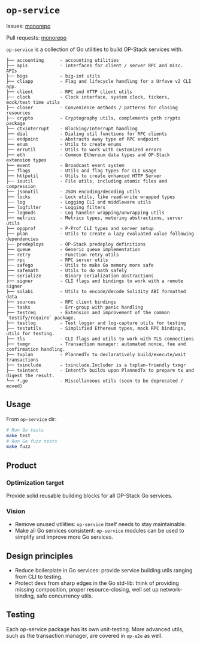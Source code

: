 # `op-service`

Issues: [monorepo](https://github.com/ethereum-optimism/optimism/issues?q=is%3Aissue%20state%3Aopen%20label%3AA-op-service)

Pull requests: [monorepo](https://github.com/ethereum-optimism/optimism/pulls?q=is%3Aopen+is%3Apr+label%3AA-op-service)

`op-service` is a collection of Go utilities to build OP-Stack services with.

```text
├── accounting      - accounting utilities
├── apis            - interfaces for client / server RPC and misc. APIs
├── bigs            - big-int utils
├── cliapp          - Flag and lifecycle handling for a Urfave v2 CLI app.
├── client          - RPC and HTTP client utils
├── clock           - Clock interface, system clock, tickers, mock/test time utils
├── closer          - Convenience methods / patterns for closing resources
├── crypto          - Cryptography utils, complements geth crypto package
├── ctxinterrupt    - Blocking/Interrupt handling
├── dial            - Dialing util functions for RPC clients
├── endpoint        - Abstracts away type of RPC endpoint
├── enum            - Utils to create enums
├── errutil         - Utils to work with customized errors
├── eth             - Common Ethereum data types and OP-Stack extension types
├── event           - Broadcast event system
├── flags           - Utils and flag types for CLI usage
├── httputil        - Utils to create enhanced HTTP Server
├── ioutil          - File utils, including atomic files and compression
├── jsonutil        - JSON encoding/decoding utils
├── locks           - Lock utils, like read-write wrapped types
├── log             - Logging CLI and middleware utils
├── logfilter       - Logging filters
├── logmods         - Log handler wrapping/unwrapping utils
├── metrics         - Metrics types, metering abstractions, server utils
├── oppprof         - P-Prof CLI types and server setup
├── plan            - Utils to create a lazy evaluated value following dependencies
├── predeploys      - OP-Stack predeploy definitions
├── queue           - Generic queue implementation
├── retry           - Function retry utils
├── rpc             - RPC server utils
├── safego          - Utils to make Go memory more safe
├── safemath        - Utils to do math safely
├── serialize       - Binary serialization abstractions
├── signer          - CLI flags and bindings to work with a remote signer
├── solabi          - Utils to encode/decode Solidity ABI formatted data
├── sources         - RPC client bindings
├── tasks           - Err-group with panic handling
├── testreq         - Extension and improvement of the common `testify/require` package.
├── testlog         - Test logger and log-capture utils for testing
├── testutils       - Simplified Ethereum types, mock RPC bindings, utils for testing.
├── tls             - CLI flags and utils to work with TLS connections
├── txmgr           - Transaction manager: automated nonce, fee and confirmation handling.
├── txplan          - PlannedTx to declaratively build/execute/wait transactions
├── txinclude       - txinclude.Includer is a txplan-friendly txmgr
├── txintent        - IntentTx builds upon PlannedTx to prepare tx and digest the result.
└── *.go            - Miscellaneous utils (soon to be deprecated / moved)
```

## Usage

From `op-service` dir:
```bash
# Run Go tests
make test
# Run Go fuzz tests
make fuzz
```

## Product

### Optimization target

Provide solid reusable building blocks for all OP-Stack Go services.

### Vision

- Remove unused utilities: `op-service` itself needs to stay maintainable.
- Make all Go services consistent: `op-service` modules can be used to simplify and improve more Go services.

## Design principles

- Reduce boilerplate in Go services: provide service building utils ranging from CLI to testing.
- Protect devs from sharp edges in the Go std-lib: think of providing missing composition,
  proper resource-closing, well set up network-binding, safe concurrency utils.

## Testing

Each op-service package has its own unit-testing.
More advanced utils, such as the transaction manager, are covered in `op-e2e` as well.
